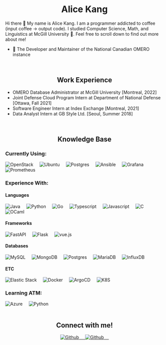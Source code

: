 <h1 align="center"><b> Alice Kang </b></h1>

<p> Hi there 👋 My name is Alice Kang. I am a programmer addicted to coffee (input coffee &rarr; output code). I studied Computer Science, Math, and Linguistics at McGill University 🍁. Feel free to scroll down to find out more about me!</p>

- 🔭 The Developer and Maintainer of the National Canadian OMERO instance
  
<br>

<h2 align="center">Work Experience</h2>

- OMERO Database Administrator at McGill University [Montreal, 2022]
- Joint Defense Cloud Program Intern at Department of National Defense [Ottawa, Fall 2021]
- Software Engineer Intern at Index Exchange [Montreal, 2021]
- Data Analyst Intern at GB Style Ltd. [Seoul, Summer 2018]

<br>

<h2 align="center">Knowledge Base</h2>

<h3>Currently Using:</h3>
<div>
    <img src="https://img.shields.io/badge/-OpenStack-black?style=flat-square&amp;logo=openstack" alt="OpenStack">&nbsp;&nbsp;&nbsp;&nbsp;
    <img src="https://img.shields.io/badge/-Ubuntu-black?style=flat-square&amp;logo=ubuntu" alt="Ubuntu">&nbsp;&nbsp;&nbsp;&nbsp;
    <img src="https://img.shields.io/badge/-Postgres-black?style=flat-square&amp;logo=postgresql" alt="Postgres">&nbsp;&nbsp;&nbsp;&nbsp;
    <img src="https://img.shields.io/badge/-Ansible-black?style=flat-square&amp;logo=ansible" alt="Ansible">&nbsp;&nbsp;&nbsp;&nbsp;
    <img src="https://img.shields.io/badge/-Grafana-black?style=flat-square&amp;logo=grafana" alt="Grafana">&nbsp;&nbsp;&nbsp;&nbsp;
    <img src="https://img.shields.io/badge/-Prometheus-black?style=flat-square&amp;logo=prometheus" alt="Prometheus">&nbsp;&nbsp;&nbsp;&nbsp;
</div>
<h3>Experience With:</h3>
<h4>Languages</h4>
<div>
    <img src="https://img.shields.io/badge/-Java-black?style=flat-square&amp;logo=Java" alt="Java">&nbsp;&nbsp;&nbsp;&nbsp;
    <img src="https://img.shields.io/badge/-Python-black?style=flat-square&amp;logo=python" alt="Python">&nbsp;&nbsp;&nbsp;&nbsp;
    <img src="https://img.shields.io/badge/-Go-black?style=flat-square&amp;logo=go" alt="Go">&nbsp;&nbsp;&nbsp;&nbsp;
    <img src="https://img.shields.io/badge/-Typescript-black?style=flat-square&amp;logo=Typescript" alt="Typescript">&nbsp;&nbsp;&nbsp;&nbsp;
    <img src="https://img.shields.io/badge/-Javascript-black?style=flat-square&amp;logo=Javascript" alt="Javascript">&nbsp;&nbsp;&nbsp;&nbsp;
    <img src="https://img.shields.io/badge/-C/C++-black?style=flat-square&amp;logo=c" alt="C">&nbsp;&nbsp;&nbsp;&nbsp;
    <img src="https://img.shields.io/badge/OCaml-black?style=flat-square&amp;logo=ocaml" alt="OCaml">&nbsp;&nbsp;&nbsp;&nbsp;
</div>

<h4>Frameworks</h4>
<div>
    <img src="https://img.shields.io/badge/-FastAPI-black?style=flat-square&amp;logo=fastapi" alt="FastAPI">&nbsp;&nbsp;&nbsp;&nbsp;
    <img src="https://img.shields.io/badge/-Flask-black?style=flat-square&amp;logo=flask" alt="Flask">&nbsp;&nbsp;&nbsp;&nbsp;
    <img src="https://img.shields.io/badge/-Vue.js-black?style=flat-square&amp;logo=vue.js" alt="vue.js">&nbsp;&nbsp;&nbsp;&nbsp;
</div>

<h4>Databases</h4>
<div>
    <img src="https://img.shields.io/badge/-MySQL-black?style=flat-square&amp;logo=mysql" alt="MySQL">&nbsp;&nbsp;&nbsp;&nbsp;
    <img src="https://img.shields.io/badge/-MongoDB-black?style=flat-square&amp;logo=mongodb" alt="MongoDB">&nbsp;&nbsp;&nbsp;&nbsp;
    <img src="https://img.shields.io/badge/-Postgres-black?style=flat-square&amp;logo=postgresql" alt="Postgres">&nbsp;&nbsp;&nbsp;&nbsp;
    <img src="https://img.shields.io/badge/-MariaDB-black?style=flat-square&amp;logo=mariadb" alt="MariaDB">&nbsp;&nbsp;&nbsp;&nbsp;
    <img src="https://img.shields.io/badge/-InfluxDB-black?style=flat-square&amp;logo=influxdb" alt="InfluxDB">&nbsp;&nbsp;&nbsp;&nbsp;
</div>

<h4>ETC</h4>
<div>
    <img src="https://img.shields.io/badge/-Elastic Stack-black?style=flat-square&amp;logo=elasticstack" alt="Elastic Stack">&nbsp;&nbsp;&nbsp;&nbsp;
    <img src="https://img.shields.io/badge/-Docker-black?style=flat-square&amp;logo=docker" alt="Docker">&nbsp;&nbsp;&nbsp;&nbsp;
    <img src="https://img.shields.io/badge/-ArgoCD-black?style=flat-square&amp;logo=argo" alt="ArgoCD">&nbsp;&nbsp;&nbsp;&nbsp;
    <img src="https://img.shields.io/badge/-K8S-black?style=flat-square&amp;logo=kubernetes" alt="K8S">&nbsp;&nbsp;&nbsp;&nbsp;
    
</div>

<h3>Learning ATM:</h3>
<div>
    <img src="https://img.shields.io/badge/-Azure-black?style=flat-square&amp;logo=microsoftazure" alt="Azure">&nbsp;&nbsp;&nbsp;&nbsp;
    <img src="https://img.shields.io/badge/-NLTK-black?style=flat-square&amp;logo=python" alt="Python">&nbsp;&nbsp;&nbsp;&nbsp;
</div>

<!-- <h2 align="center">My Contributions</h2>
<p align="center">
   <table>
      <tr>
       <th>Profile stats  </th>
       <th>Language Contribution</th>
     </tr>
      <tr>
       <td><img alt="Profile Stats" src="https://github-readme-stats.vercel.app/api?username=atykwonderland&show_icons=true&theme=tokyonight"> </td>
       <td><img alt="Top Langs" src="https://github-readme-stats.vercel.app/api/top-langs/?username=atykwonderland&langs_count=10&theme=tokyonight&layout=compact&hide=html"> </td>
     </tr>
   </table>
</p> -->

<br>

<h2 align="center">Connect with me!</h2>
<div align="center">
<a href="https://github.com/atykwonderland">
  <img src="https://img.shields.io/badge/-atykwonderland-black?style=flat-square&amp;logo=github" alt="Github">&nbsp;&nbsp;&nbsp;&nbsp;
</a>
<a href="https://www.linkedin.com/in/alicetaeyikang/">
  <img src="https://img.shields.io/badge/-Alice Kang-black?style=flat-square&amp;logo=LinkedIn" alt="Github">&nbsp;&nbsp;&nbsp;&nbsp;
</a>
</div>
